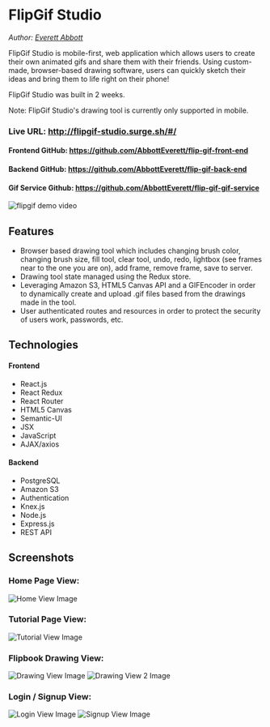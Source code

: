 # FlipGif Studio

*Author: [Everett Abbott](https://github.com/AbbottEverett "Everett Abbott's GitHub")*


FlipGif Studio is mobile-first, web application which allows users to create their own animated gifs and share them with their friends. Using custom-made, browser-based drawing software, users can quickly sketch their ideas and bring them to life right on their phone!

FlipGif Studio was built in 2 weeks.

Note: FlipGif Studio's drawing tool is currently only supported in mobile.
### Live URL: http://flipgif-studio.surge.sh/#/
#### Frontend GitHub: https://github.com/AbbottEverett/flip-gif-front-end
#### Backend GitHub: https://github.com/AbbottEverett/flip-gif-back-end
#### Gif Service Github: https://github.com/AbbottEverett/flip-gif-gif-service

![flipgif demo video](screenshots/FlipGif-Studio-Demo-Video.png)

## Features
- Browser based drawing tool which includes changing brush color, changing brush size, fill tool, clear tool, undo, redo, lightbox (see frames near to the one you are on), add frame, remove frame, save to server.
- Drawing tool state managed using the Redux store.
- Leveraging Amazon S3, HTML5 Canvas API and a GIFEncoder in order to dynamically create and upload .gif files based from the drawings made in the tool.
- User authenticated routes and resources in order to protect the security of users work, passwords, etc.


## Technologies
#### Frontend
- React.js
- React Redux
- React Router
- HTML5 Canvas 
- Semantic-UI
- JSX
- JavaScript
- AJAX/axios

#### Backend
- PostgreSQL
- Amazon S3
- Authentication
- Knex.js
- Node.js
- Express.js
- REST API

## Screenshots
### Home Page View:
![ Home View Image ](screenshots/homeview.png)

### Tutorial Page View:
![Tutorial View Image](screenshots/tutorialview.png)

### Flipbook Drawing View:
![Drawing View Image](screenshots/drawview-Page1.png)
![Drawing View 2 Image](screenshots/drawview-Page2.png)

### Login / Signup View:
![Login View Image](screenshots/loginview.png)
![Signup View Image](screenshots/signupview.png)
